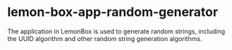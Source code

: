 # lemon-box-app-random-generator
The application in LemonBox is used to generate random strings, including the UUID algorithm and other random string generation algorithms.
